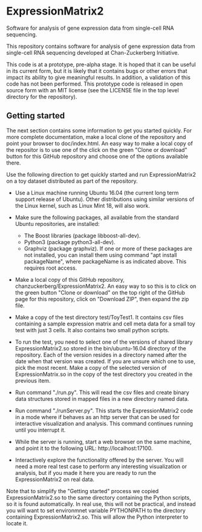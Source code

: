 # ExpressionMatrix2
Software for analysis of gene expression data from single-cell RNA sequencing.

This repository contains software for analysis of gene expression data from single-cell RNA sequencing developed at Chan-Zuckerberg Initiative.

This code is at a prototype, pre-alpha stage. It is hoped that it can be useful in its current form, but it is likely that it contains bugs or other errors that impact its ability to give meaningful results. In addition, a validation of this code has not been performed. This prototype code is released in open source form with an MIT license (see the LICENSE file in the top level directory for the repository). 

## Getting started

The next section contains some information to get you started quickly. For more complete documentation, make a local clone of the repository and point your browser to doc/index.html. An easy way to make a local copy of the repositor is to use one of the click on the green "Clone or download" button for this GitHub repository and choose one of the options available there.



Use the following direction to get quickly started and run ExpressionMatrix2 on a toy dataset distributed as part of the repository.

- Use a Linux machine running Ubuntu 16.04 (the current long term support release of Ubuntu). Other distributions using similar versions of the Linux kernel, such as Linux Mint 18, will also work.

- Make sure the following packages, all available from the standard Ubuntu repositories, are installed:
    * The Boost libraries (package libboost-all-dev).
    * Python3 (package python3-all-dev).
    * Graphviz (package graphviz). 
If one or more of these packages are not installed, you can install them using command "apt install packageName", where packageName is as indicated above. This requires root access.

- Make a local copy of this GitHub repository, chanzuckerberg/ExpressionMatrix2. An easy way to so this is to click on the green button "Clone or download" on the top right of the GitHub page for this repository, click on "Download ZIP", then expand the zip file.

- Make a copy of the test directory test/ToyTest1. It contains csv files containing a sample expression matrix and cell meta data for a small toy test with just 3 cells. It also contains two small python scripts.

- To run the test, you need to select one of the versions of shared library ExpressionMatrix2.so stored in the bin/ubuntu-16.04 directory of the repository. Each of the version resides in a directory named after the date when that version was created. If you are unsure which one to use, pick the most recent. Make a copy of the selected version of ExpressionMatrix.so in the copy of the test directory you created in the previous item.

- Run command "./run.py". This will read the csv files and create binary data structures stored in mapped files in a new directory named data.

- Run command "./runServer.py". This starts the ExpressionMatrix2 code in a mode where if behaves as an http server that can be used for interactive visualization and analysis. This command continues running until you interrupt it.

- While the server is running, start a web browser on the same machine, and point it to the following URL: http://localhost:17100.

- Interactively explore the functionality offered by the server. You will need a more real test case to perform any interesting visualization or analysis, but if you made it here you are ready to run the ExpressionMatrix2 on real data. 

Note that to simplify the "Getting started" process we copied ExpressionMatrix2.so to the same directory containing the Python scripts, so it is found automatically. In real use, this will not be practical, and instead you will want to set environmnet variable PYTHONPATH to the directory containing ExpressionMatrix2.so. This will allow the Python interpreter to locate it. 

